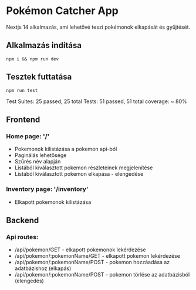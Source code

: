 # Pokémon Catcher App

Nextjs 14 alkalmazás, ami lehetővé teszi pokémonok elkapását és gyűjtését.

## Alkalmazás indítása

`npm i && npm run dev`

## Tesztek futtatása

`npm run test`

Test Suites: 25 passed, 25 total
Tests: 51 passed, 51 total
coverage: ~ 80%

## Frontend

### Home page: '/'

- Pokemonok kilistázása a pokemon api-ból
- Paginálás lehetősége
- Szűrés név alapján
- Listából kiválasztott pokemon részleteinek megjelenítése
- Listából kiválasztott pokemon elkapása - elengedése

### Inventory page: '/inventory'

- Elkapott pokemonok kilistázása

## Backend

### Api routes:

- /api/pokemon/GET - elkapott pokemonok lekérdezése
- /api/pokemon/:pokemonName/GET - elkapott pokemon lekérdezése
- /api/pokemon/:pokemonName/POST - pokemon hozzáadása az adatbázishoz (elkapás)
- /api/pokemon/:pokemonName/POST - pokemon törlése az adatbázisból (elengedés)
